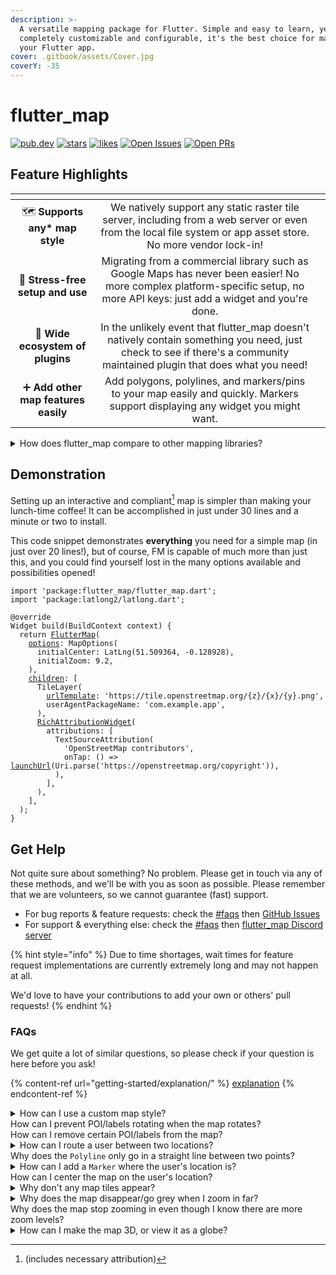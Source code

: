 ```yaml
---
description: >-
  A versatile mapping package for Flutter. Simple and easy to learn, yet
  completely customizable and configurable, it's the best choice for mapping in
  your Flutter app.
cover: .gitbook/assets/Cover.jpg
coverY: -35
---
```


# flutter\_map

[![pub.dev](https://camo.githubusercontent.com/a796d19cced2795c62dee9f3b165665449dbfd0bd46bf39beceef3371f14ebee/68747470733a2f2f696d672e736869656c64732e696f2f7075622f762f666c75747465725f6d61702e7376673f6c6162656c3d4c61746573742b56657273696f6e)](https://pub.dev/packages/flutter\_map) [![stars](https://camo.githubusercontent.com/7e6d80df311cbd5e68edf6994e404a97af85c84f7ec66614875dba12f055c246/68747470733a2f2f62616467656e2e6e65742f6769746875622f73746172732f666c6561666c65742f666c75747465725f6d61703f6c6162656c3d737461727326636f6c6f723d677265656e2669636f6e3d676974687562)](https://github.com/fleaflet/flutter\_map/stargazers) [![likes](https://camo.githubusercontent.com/450afb6eb57ffb0e3cdae61f8a90d51541dbe09eaddcc69900cb09a91762363a/68747470733a2f2f696d672e736869656c64732e696f2f7075622f6c696b65732f666c75747465725f6d61703f6c6f676f3d666c7574746572)](https://pub.dev/packages/flutter\_map/score)      [![Open Issues](https://camo.githubusercontent.com/3f89334e961516c8b3eef4879a287818a2b8e6523e5f9f8d3767e1d98c8a4f44/68747470733a2f2f62616467656e2e6e65742f6769746875622f6f70656e2d6973737565732f666c6561666c65742f666c75747465725f6d61703f6c6162656c3d4f70656e2b49737375657326636f6c6f723d677265656e)](https://github.com/fleaflet/flutter\_map/issues?q=is%3Aissue+is%3Aopen+sort%3Aupdated-desc) [![Open PRs](https://camo.githubusercontent.com/2d48f34537361cf13f775e8c88c5884a7a7b280469b319453b2ccdabdee1f2db/68747470733a2f2f62616467656e2e6e65742f6769746875622f6f70656e2d7072732f666c6561666c65742f666c75747465725f6d61703f6c6162656c3d4f70656e2b50527326636f6c6f723d677265656e)](https://github.com/fleaflet/flutter\_map/pulls?q=is%3Apr+is%3Aopen+sort%3Aupdated-desc)

## Feature Highlights

<table data-card-size="large" data-view="cards" data-full-width="false"><thead><tr><th align="center"></th><th align="center"></th><th data-hidden data-card-cover data-type="files"></th></tr></thead><tbody><tr><td align="center">🗺️ <strong>Supports any* map style</strong></td><td align="center">We natively support any static raster tile server, including from a web server or even from the local file system or app asset store.<br>No more vendor lock-in!</td><td></td></tr><tr><td align="center">💪 <strong>Stress-free setup and use</strong></td><td align="center">Migrating from a commercial library such as Google Maps has never been easier! No more complex platform-specific setup, no more API keys: just add a widget and you're done.</td><td></td></tr><tr><td align="center">🧩 <strong>Wide ecosystem of plugins</strong></td><td align="center">In the unlikely event that flutter_map doesn't natively contain something you need, just check to see if there's a community maintained plugin that does what you need!</td><td></td></tr><tr><td align="center">➕ <strong>Add other map features easily</strong></td><td align="center">Add polygons, polylines, and markers/pins to your map easily and quickly. Markers support displaying any widget you might want.</td><td></td></tr></tbody></table>



<details>

<summary>How does flutter_map compare to other mapping libraries?</summary>

This usually refers to libraries such as 'mapbox\_gl' and 'google\_maps\_flutter'. In most ways, it is better, in some it is worse.

flutter\_map wins on:

* Less vendor lock-in (and potentially reduced costs)\
  You're not locked into a particular tile server with us - choose from hundreds of options, or build your own!
* Customizability & extensibility\
  Add all sorts of layers to display custom widgets and data on top of your map, and choose from flutter\_map's many community maintained plugins to add even more functionality!
* Ease of use/setup\
  We don't require any API keys or platform specific setup (other than enabling the Internet permission!), so you can get started quicker, and make changes without fear of breaking your release application.
* Support quality and frequency\
  Most questions are answered and resolved within 12-24 hours, thanks to our dedicated maintainers and community.&#x20;

However, alternatives may win on:

* Performance\*\
  flutter\_map's performance is very adequate for the vast majority of applications, and many big businesses use FM to provide maps in their Flutter app.\
  However, if you're using high-thousands of `Markers` or `Polygons` and such like, alternatives may win, purely because they use platform views and GL, and so can do calculations outside of Dart.
* ... and that's pretty much it 😉

</details>

## Demonstration

Setting up an interactive and compliant[^1] map is simpler than making your lunch-time coffee! It can be accomplished in just under 30 lines and a minute or two to install.

This code snippet demonstrates **everything** you need for a simple map (in just over 20 lines!), but of course, FM is capable of much more than just this, and you could find yourself lost in the many options available and possibilities opened!

<pre class="language-dart" data-line-numbers><code class="lang-dart">import 'package:flutter_map/flutter_map.dart';
import 'package:latlong2/latlong.dart';

@override
Widget build(BuildContext context) {
  return <a data-footnote-ref href="#user-content-fn-2">FlutterMap</a>(
    <a data-footnote-ref href="#user-content-fn-3">options</a>: MapOptions(
      initialCenter: LatLng(51.509364, -0.128928),
      initialZoom: 9.2,
    ),
    <a data-footnote-ref href="#user-content-fn-4">children</a>: [
      TileLayer(
        <a data-footnote-ref href="#user-content-fn-5">urlTemplate</a>: 'https://tile.openstreetmap.org/{z}/{x}/{y}.png',
        userAgentPackageName: 'com.example.app',
      ),
      <a data-footnote-ref href="#user-content-fn-6">RichAttributionWidget</a>(
        attributions: [
          TextSourceAttribution(
            'OpenStreetMap contributors',
            onTap: () => <a data-footnote-ref href="#user-content-fn-7">launchUrl</a>(Uri.parse('https://openstreetmap.org/copyright')),
          ),
        ],
      ),
    ],
  );
}
</code></pre>

## Get Help

Not quite sure about something? No problem. Please get in touch via any of these methods, and we'll be with you as soon as possible. Please remember that we are volunteers, so we cannot guarantee (fast) support.

* For bug reports & feature requests: check the [#faqs](./#faqs "mention") then [GitHub Issues](https://github.com/fleaflet/flutter\_map/issues)
* For support & everything else: check the [#faqs](./#faqs "mention") then [flutter\_map Discord server](https://discord.gg/BwpEsjqMAH)

{% hint style="info" %}
Due to time shortages, wait times for feature request implementations are currently extremely long and may not happen at all.

We'd love to have your contributions to add your own or others' pull requests!
{% endhint %}

### FAQs

We get quite a lot of similar questions, so please check if your question is here before you ask!

{% content-ref url="getting-started/explanation/" %}
[explanation](getting-started/explanation/)
{% endcontent-ref %}

<details>

<summary>How can I use a custom map style?<br>How can I prevent POI/labels rotating when the map rotates?<br>How can I remove certain POI/labels from the map?</summary>

Unfortunately, this library cannot provide this functionality. It has no control over the tiles displayed in the `TileLayer`. This is a limitation of the technology, not this library.

This is because raster tiles are just images generated by a 3rd party tile server (dictated by your URL template), and therefore cannot be changed by the library that displays the tiles. Filters can be applied to the entire tile, such as an emulated dark mode, but these effects do not look great.

However, tilesets can be styled. This is the most effective way of using custom styles. These methods may help you with this:&#x20;

* You may wish to use a commercial service like Mapbox Studio, which allows you to style multiple tilesets. See [using-mapbox.md](tile-servers/using-mapbox.md "mention").
* Alternatively, you can experiment with vector tiles. These are not pre-rendered, and so allow any style you desire to be applied on the fly. See [#vector-tiles](getting-started/explanation/raster-vs-vector-tiles.md#vector-tiles "mention").
* Your last option is to serve tiles yourself. See [other-options.md](tile-servers/other-options.md "mention").

</details>

<details>

<summary>How can I route a user between two locations?<br>Why does the <code>Polyline</code> only go in a straight line between two points?</summary>

See [#routing-navigation](layers/polyline-layer.md#routing-navigation "mention").

</details>

<details>

<summary>How can I add a <code>Marker</code> where the user's location is?<br>How can I center the map on the user's location?</summary>

This is beyond the scope of flutter\_map. However, you can use the [community maintained plugin 'flutter\_map\_location\_marker'](https://github.com/tlserver/flutter\_map\_location\_marker) to do this.

Alternatively, use the 'location' and 'compass' packages to generate a stream of the user's location and heading, and feed that to a `Marker` using a `StreamBuilder`.

</details>

<details>

<summary>Why don't any map tiles appear?</summary>

If no tiles are appearing (if tiles are appearing on some zoom levels but not others, see below), try performing the following debugging steps:

1. Is the `templateUrl` or WMS configuration correct (to the best of your knowledge)?
2. Have you followed the platform specific setup ([#additional-setup](getting-started/installation.md#additional-setup "mention")) instructions (if applicable for your platform)?
3. Check the Network tab either in Flutter DevTools or the browser DevTools to see why/if the tile requests are failing.
4. If none of those solved the issue, check if there are any widgets covering the map, or any errors in the console (particularly in release mode)?

</details>

<details>

<summary>Why does the map disappear/go grey when I zoom in far?<br>Why does the map stop zooming in even though I know there are more zoom levels?</summary>

If tiles are disappearing when you zoom in, the default grey background of the `FlutterMap` widget will shine through. This usually means that the tile server doesn't support these higher zoom levels.

If you know that there are more tiles available further zoomed in, but flutter\_map isn't showing them and scaling a particular zoom level instead, it's likely because the `TileLayer.maxNativeZoom` property is set too low (it defaults to 19).

To set/change the zoom level at which FM starts scaling tiles, change the `TileLayer.maxNativeZoom` property. To set/change the max zoom level that can actually be zoomed to (hard limit), use `MapOptions.maxZoom`.

</details>

<details>

<summary>How can I make the map 3D, or view it as a globe?</summary>

Unfortunately, this isn't supported, partially due to lack of time on the maintainer's part to implement this feature, partially due to technical limitations. PRs are welcome!

</details>

[^1]: (includes necessary attribution)

[^2]: As simple as just another widget...

[^3]: Plenty of customisable options available

[^4]: Choose from a variety of features to display on your map

[^5]: Connect to any\* map server/provider

[^6]: Stylish attribution required? No problem!

[^7]: _Requires url\_launcher to be installed separately_
